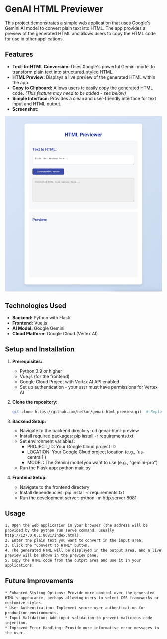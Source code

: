 # GenAI HTML Previewer

This project demonstrates a simple web application that uses Google's Gemini AI model to convert plain text into HTML.  The app provides a preview of the generated HTML and allows users to copy the HTML code for use in other applications.

## Features

* **Text-to-HTML Conversion:** Uses Google's powerful Gemini model to transform plain text into structured, styled HTML.
* **HTML Preview:**  Displays a live preview of the generated HTML within the app.
* **Copy to Clipboard:**  Allows users to easily copy the generated HTML code.  *(This feature may need to be added - see below)*
* **Simple Interface:**  Provides a clean and user-friendly interface for text input and HTML output.
* **Screenshot**:

![HTML Previewer Screenshot](html-preview-screenshot.png)



## Technologies Used

* **Backend:** Python with Flask
* **Frontend:** Vue.js
* **AI Model:** Google Gemini
* **Cloud Platform:** Google Cloud (Vertex AI)


## Setup and Installation

1. **Prerequisites:**
    * Python 3.9 or higher
    * Vue.js (for the frontend)
    * Google Cloud Project with Vertex AI API enabled
    * Set up authentication - your user must have permissions for Vertex AI

2. **Clone the repository:**

   ```bash
   git clone https://github.com/nefkor/genai-html-preview.git  # Replace with your repo URL
   ```

3. **Backend Setup:**

    * Navigate to the backend directory: cd genai-html-preview
    * Install required packages: pip install -r requirements.txt
    * Set environment variables:
        * PROJECT_ID: Your Google Cloud project ID
        * LOCATION: Your Google Cloud project location (e.g., 'us-central1')
        * MODEL: The Gemini model you want to use (e.g., "gemini-pro")
    * Run the Flask app: python main.py

4. **Frontend Setup:**

    * Navigate to the frontend directory
    * Install dependencies: pip install -r requirements.txt
    * Run the development server: python -m http.server 8081

## Usage

    1. Open the web application in your browser (the address will be provided by the python run serve command, usually http://127.0.0.1:8081/index.html).
    2. Enter the plain text you want to convert in the input area.
    3. Click the "Convert to HTML" button.
    4. The generated HTML will be displayed in the output area, and a live preview will be shown in the preview pane.
    5. Copy the HTML code from the output area and use it in your applications.

## Future Improvements

    * Enhanced Styling Options: Provide more control over the generated HTML's appearance, perhaps allowing users to select CSS frameworks or customize styles.
    * User Authentication: Implement secure user authentication for production environments.
    * Input Validation: Add input validation to prevent malicious code injection.
    * Improved Error Handling: Provide more informative error messages to the user.